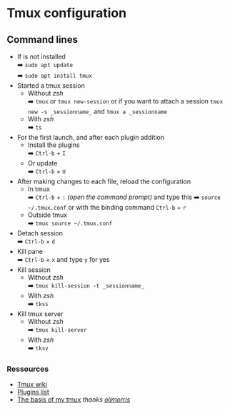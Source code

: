 # Tmux configuration
## Command lines
- If is not installed  
  ➡️ `sudo apt update`  
  ➡️ `sudo apt install tmux`
- Started a tmux session
    - Without _zsh_  
      ➡️ `tmux` or `tmux new-session` or if you want to attach a session `tmux new -s _sessionname_` and `tmux a _sessionname`
    - With _zsh_  
      ➡️ `ts`
- For the first launch, and after each plugin addition
  - Install the plugins  
    ➡️ `Ctrl-b` + `I`
  - Or update  
    ➡️ `Ctrl-b` + `U`
- After making changes to each file, reload the configuration
  - In tmux  
    ➡️ `Ctrl-b` + `:` _(open the command prompt)_ and type this ➡️ `source ~/.tmux.conf` or with the binding command `Ctrl-b` + `r`
  - Outside tmux  
    ➡️ `tmux source ~/.tmux.conf`
- Detach session  
  ➡️ `Ctrl-b` + `d`
- Kill pane  
  ➡️ `Ctrl-b` + `x` and type `y` for yes
- Kill session
  - Without _zsh_  
    ➡️ `tmux kill-session -t _sessionname_`
  - With _zsh_  
    ➡️ `tkss`
- Kill tmux server
  - Without _zsh_  
    ➡️ `tmux kill-server`
  - With _zsh_  
    ➡️ `tksv`

### Ressources
- [Tmux wiki](https://github.com/tmux/tmux/wiki)
- [Plugins list](https://github.com/tmux-plugins/list)
- [The basis of my tmux](https://github.com/olimorris/dotfiles/tree/main/.config/tmux) _thanks [olimorris](https://github.com/olimorris)_
